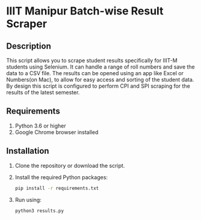# IIIT Manipur Batch-wise Result Scraper

## Description
This script allows you to scrape student results specifically for IIIT-M students using Selenium. It can handle a range of roll numbers and save the data to a CSV file.
The results can be opened using an app like Excel or Numbers(on Mac), to allow for easy access and sorting of the student data.
By design this script is configured to perform CPI and SPI scraping for the results of the latest semester.

## Requirements

1. Python 3.6 or higher
2. Google Chrome browser installed

## Installation

1. Clone the repository or download the script.

2. Install the required Python packages:

   ```bash
   pip install -r requirements.txt
   ```

3. Run using:

   ```
   python3 results.py
   ```